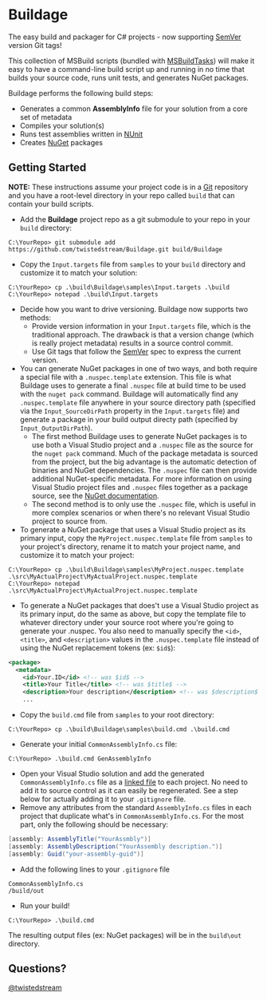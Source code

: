 # Buildage #
The easy build and packager for C# projects - now supporting [SemVer](http://semver.org/) version Git tags!

This collection of MSBuild scripts (bundled with [MSBuildTasks](https://github.com/loresoft/msbuildtasks)) will make it easy to have a command-line build script up and running in no time that builds your source code, runs unit tests, and generates NuGet packages.

Buildage performs the following build steps:
* Generates a common **AssemblyInfo** file for your solution from a core set of metadata
* Compiles your solution(s)
* Runs test assemblies written in [NUnit](http://nunit.org)
* Creates [NuGet](http://nuget.org) packages

## Getting Started ##

**NOTE:** These instructions assume your project code is in a [Git](http://git-scm.com/) repository and you have a root-level directory in your repo called `build` that can contain your build scripts.

* Add the **Buildage** project repo as a git submodule to your repo in your `build` directory:

```    
C:\YourRepo> git submodule add https://github.com/twistedstream/Buildage.git build/Buildage
``` 

* Copy the `Input.targets` file from `samples` to your `build` directory and customize it to match your solution:

```
C:\YourRepo> cp .\build\Buildage\samples\Input.targets .\build
C:\YourRepo> notepad .\build\Input.targets
```

* Decide how you want to drive versioning.  Buildage now supports two methods:
  * Provide version information in your `Input.targets` file, which is the traditional approach.  The drawback is that a version change (which is really project metadata) results in a source control commit. 
  * Use Git tags that follow the [SemVer](http://semver.org/) spec to express the current version.
* You can generate NuGet packages in one of two ways, and both require a special file with a `.nuspec.template` extension.  This file is what Buildage uses to generate a final `.nuspec` file at build time to be used with the `nuget pack` command.  Buildage will automatically find any `.nuspec.template` file anywhere in your source directory path (specified via the `Input_SourceDirPath` property in the `Input.targets` file) and generate a package in your build output directy path (specified by `Input_OutputDirPath`).
  * The first method Buildage uses to generate NuGet packages is to use both a Visual Studio project and a `.nuspec` file as the source for the `nuget pack` command.  Much of the package metadata is sourced from the project, but the big advantage is the automatic detection of binaries and NuGet dependencies.  The `.nuspec` file can then provide additional NuGet-specific metadata.  For more information on using Visual Studio project files and `.nuspec` files together as a package source, see the [NuGet documentation](http://docs.nuget.org/docs/creating-packages/creating-and-publishing-a-package).
  * The second method is to only use the `.nuspec` file, which is useful in more complex scenarios or when there's no relevant Visual Studio project to source from.
* To generate a NuGet package that uses a Visual Studio project as its primary input, copy the `MyProject.nuspec.template` file from `samples` to your project's directory, rename it to match your project name, and customize it to match your project:

```
C:\YourRepo> cp .\build\Buildage\samples\MyProject.nuspec.template .\src\MyActualProject\MyActualProject.nuspec.template
C:\YourRepo> notepad .\src\MyActualProject\MyActualProject.nuspec.template
```

* To generate a NuGet packages that does't use a Visual Studio project as its primary input, do the same as above, but copy the template file to whatever directory under your source root where you're going to generate your .nuspec.  You also need to manually specify the `<id>`, `<title>`, and `<description>` values in the `.nuspec.template` file instead of using the NuGet replacement tokens (ex: `$id$`):

```xml
<package>
  <metadata>
    <id>Your.ID</id> <!-- was $id$ -->
    <title>Your Title</title> <!-- was $title$ -->
    <description>Your description</description> <!-- was $description$ -->
    ...
```

* Copy the `build.cmd` file from `samples` to your root directory:

```
C:\YourRepo> cp .\build\Buildage\samples\build.cmd .\build.cmd
```

* Generate your initial `CommonAssemblyInfo.cs` file:

```
C:\YourRepo> .\build.cmd GenAssemblyInfo
```

* Open your Visual Studio solution and add the generated `CommonAssemblyInfo.cs` file as a [linked file](http://support.microsoft.com/kb/306234?wa=wsignin1.0) to each project.  No need to add it to source control as it can easily be regenerated.  See a step below for actually adding it to your `.gitignore` file.
* Remove any attributes from the standard `AssemblyInfo.cs` files in each project that duplicate what's in `CommonAssemblyInfo.cs`.  For the most part, only the following should be necessary:

```cs
[assembly: AssemblyTitle("YourAssmbly")]
[assembly: AssemblyDescription("YourAssembly description.")]
[assembly: Guid("your-assembly-guid")]
```

* Add the following lines to your `.gitignore` file

```
CommonAssemblyInfo.cs
/build/out
```

* Run your build!

```
C:\YourRepo> .\build.cmd
```

The resulting output files (ex: NuGet packages) will be in the `build\out` directory.

## Questions? ##
[@twistedstream](http://twitter.com/twistedstream)
